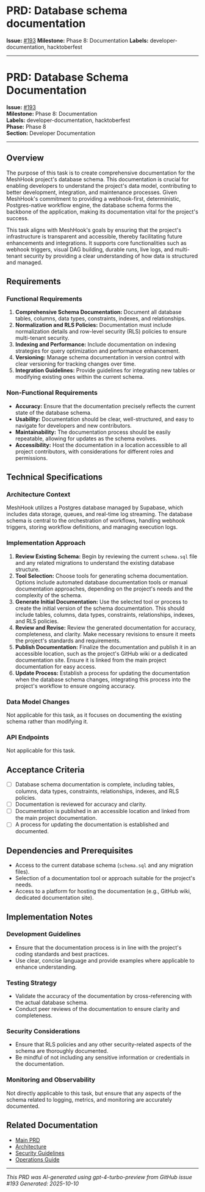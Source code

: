 # PRD: Database schema documentation

**Issue:** [#193](https://github.com/profullstack/meshhook/issues/193)
**Milestone:** Phase 8: Documentation
**Labels:** developer-documentation, hacktoberfest

---

# PRD: Database Schema Documentation

**Issue:** [#193](https://github.com/profullstack/meshhook/issues/193)  
**Milestone:** Phase 8: Documentation  
**Labels:** developer-documentation, hacktoberfest  
**Phase:** Phase 8  
**Section:** Developer Documentation  

---

## Overview

The purpose of this task is to create comprehensive documentation for the MeshHook project's database schema. This documentation is crucial for enabling developers to understand the project's data model, contributing to better development, integration, and maintenance processes. Given MeshHook's commitment to providing a webhook-first, deterministic, Postgres-native workflow engine, the database schema forms the backbone of the application, making its documentation vital for the project's success.

This task aligns with MeshHook's goals by ensuring that the project's infrastructure is transparent and accessible, thereby facilitating future enhancements and integrations. It supports core functionalities such as webhook triggers, visual DAG building, durable runs, live logs, and multi-tenant security by providing a clear understanding of how data is structured and managed.

## Requirements

### Functional Requirements

1. **Comprehensive Schema Documentation:** Document all database tables, columns, data types, constraints, indexes, and relationships.
2. **Normalization and RLS Policies:** Documentation must include normalization details and row-level security (RLS) policies to ensure multi-tenant security.
3. **Indexing and Performance:** Include documentation on indexing strategies for query optimization and performance enhancement.
4. **Versioning:** Manage schema documentation in version control with clear versioning for tracking changes over time.
5. **Integration Guidelines:** Provide guidelines for integrating new tables or modifying existing ones within the current schema.

### Non-Functional Requirements

- **Accuracy:** Ensure that the documentation precisely reflects the current state of the database schema.
- **Usability:** Documentation should be clear, well-structured, and easy to navigate for developers and new contributors.
- **Maintainability:** The documentation process should be easily repeatable, allowing for updates as the schema evolves.
- **Accessibility:** Host the documentation in a location accessible to all project contributors, with considerations for different roles and permissions.

## Technical Specifications

### Architecture Context

MeshHook utilizes a Postgres database managed by Supabase, which includes data storage, queues, and real-time log streaming. The database schema is central to the orchestration of workflows, handling webhook triggers, storing workflow definitions, and managing execution logs.

### Implementation Approach

1. **Review Existing Schema:** Begin by reviewing the current `schema.sql` file and any related migrations to understand the existing database structure.
2. **Tool Selection:** Choose tools for generating schema documentation. Options include automated database documentation tools or manual documentation approaches, depending on the project's needs and the complexity of the schema.
3. **Generate Initial Documentation:** Use the selected tool or process to create the initial version of the schema documentation. This should include tables, columns, data types, constraints, relationships, indexes, and RLS policies.
4. **Review and Revise:** Review the generated documentation for accuracy, completeness, and clarity. Make necessary revisions to ensure it meets the project's standards and requirements.
5. **Publish Documentation:** Finalize the documentation and publish it in an accessible location, such as the project's GitHub wiki or a dedicated documentation site. Ensure it is linked from the main project documentation for easy access.
6. **Update Process:** Establish a process for updating the documentation when the database schema changes, integrating this process into the project's workflow to ensure ongoing accuracy.

### Data Model Changes

Not applicable for this task, as it focuses on documenting the existing schema rather than modifying it.

### API Endpoints

Not applicable for this task.

## Acceptance Criteria

- [ ] Database schema documentation is complete, including tables, columns, data types, constraints, relationships, indexes, and RLS policies.
- [ ] Documentation is reviewed for accuracy and clarity.
- [ ] Documentation is published in an accessible location and linked from the main project documentation.
- [ ] A process for updating the documentation is established and documented.

## Dependencies and Prerequisites

- Access to the current database schema (`schema.sql` and any migration files).
- Selection of a documentation tool or approach suitable for the project's needs.
- Access to a platform for hosting the documentation (e.g., GitHub wiki, dedicated documentation site).

## Implementation Notes

### Development Guidelines

- Ensure that the documentation process is in line with the project's coding standards and best practices.
- Use clear, concise language and provide examples where applicable to enhance understanding.

### Testing Strategy

- Validate the accuracy of the documentation by cross-referencing with the actual database schema.
- Conduct peer reviews of the documentation to ensure clarity and completeness.

### Security Considerations

- Ensure that RLS policies and any other security-related aspects of the schema are thoroughly documented.
- Be mindful of not including any sensitive information or credentials in the documentation.

### Monitoring and Observability

Not directly applicable to this task, but ensure that any aspects of the schema related to logging, metrics, and monitoring are accurately documented.

## Related Documentation

- [Main PRD](../PRD.md)
- [Architecture](../Architecture.md)
- [Security Guidelines](../Security.md)
- [Operations Guide](../Operations.md)

---

*This PRD was AI-generated using gpt-4-turbo-preview from GitHub issue #193*
*Generated: 2025-10-10*
